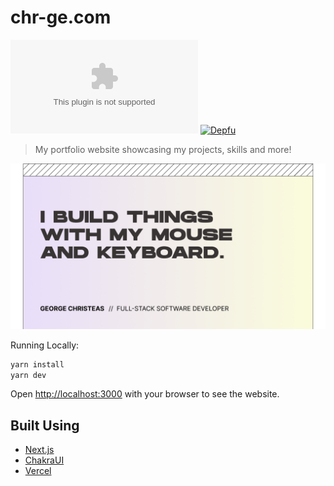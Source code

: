 # chr-ge.com

![License](https://badgen.net/github/license/chr-ge/chr-ge.com?color=cyan)
[![Depfu](https://badges.depfu.com/badges/c72a89d7d61da748fcf12b74873a8678/overview.svg)](https://depfu.com/github/chr-ge/chr-ge.com?project_id=24690)

> My portfolio website showcasing my projects, skills and more!

![Banner](/public/img/banner.png)

Running Locally:

```bash
yarn install
yarn dev
```

Open [http://localhost:3000](http://localhost:3000) with your browser to see the website.

## Built Using
- [Next.js](https://nextjs.org/)
- [ChakraUI](https://chakra-ui.com/)
- [Vercel](https://vercel.com)
